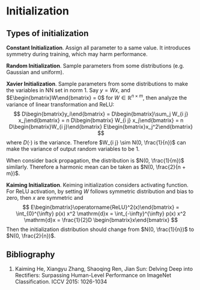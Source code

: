 # Initialization

## Types of initialization

**Constant Initialization**. Assign all parameter to a same value. It introduces symmetry during training, which may harm performance.

**Random Initialization**. Sample parameters from some distributions (e.g. Gaussian and uniform).

**Xavier Initialization**. Sample parameters from some distributions to make the variables in NN set in norm 1.
Say $y = W x$, and $E\begin{bmatrix}W\end{bmatrix} = 0$ for $W \in \mathbb{R}^{n \times m}$, then analyze the variance of linear transformation and ReLU:
$$ 
D\begin{bmatrix}y_i\end{bmatrix} = D\begin{bmatrix}\sum_j W_{i j} x_j\end{bmatrix} = n D\begin{bmatrix} W_{i j} x_j\end{bmatrix} = n D\begin{bmatrix}W_{i j}\end{bmatrix} E\begin{bmatrix}x_j^2\end{bmatrix}
$$
where $D(\cdot)$ is the variance. Therefore $W_{i j} \sim N(0, \frac{1}{n})$ can make the variance of output random variables to be 1. 

When consider back propagation, the distribution is $N(0, \frac{1}{m})$ similarly. Therefore a harmonic mean can be taken as $N(0, \frac{2}{n + m})$.

**Kaiming Initialization**. Keiming initialization considers activating function. For ReLU activation, by setting $W$ follows symmetric distribution and bias to zero, then $x$ are symmetric and
$$ E\begin{bmatrix}\operatorname{ReLU}^2(x)\end{bmatrix} = \int_{0}^{\infty} p(x) x^2 \mathrm{d}x = \int_{-\infty}^{\infty} p(x) x^2 \mathrm{d}x = 
\frac{1}{2}D \begin{bmatrix}x\end{bmatrix} $$
Then the initialization distribution should change from $N(0, \frac{1}{n})$ to $N(0, \frac{2}{n})$.

## Bibliography

1. Kaiming He, Xiangyu Zhang, Shaoqing Ren, Jian Sun: Delving Deep into Rectifiers: Surpassing Human-Level Performance on ImageNet Classification. ICCV 2015: 1026-1034